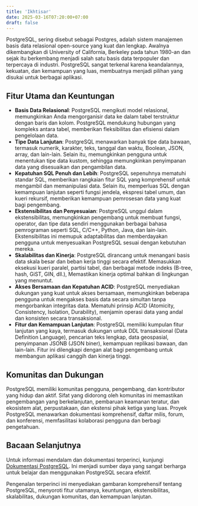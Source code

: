 ```yaml
---
title: 'Ikhtisar'
date: 2025-03-16T07:20:00+07:00
draft: false
---
```


PostgreSQL, sering disebut sebagai Postgres, adalah sistem manajemen basis data relasional open-source yang kuat dan lengkap. Awalnya dikembangkan di University of California, Berkeley pada tahun 1980-an dan sejak itu berkembang menjadi salah satu basis data terpopuler dan terpercaya di industri. PostgreSQL sangat terkenal karena keandalannya, kekuatan, dan kemampuan yang luas, membuatnya menjadi pilihan yang disukai untuk berbagai aplikasi.

## Fitur Utama dan Keuntungan

- **Basis Data Relasional**: PostgreSQL mengikuti model relasional, memungkinkan Anda mengorganisir data ke dalam tabel terstruktur dengan baris dan kolom. PostgreSQL mendukung hubungan yang kompleks antara tabel, memberikan fleksibilitas dan efisiensi dalam pengelolaan data.
- **Tipe Data Lanjutan**: PostgreSQL menawarkan banyak tipe data bawaan, termasuk numerik, karakter, teks, tanggal dan waktu, Boolean, JSON, array, dan lain-lain. Selain itu, memungkinkan pengguna untuk menentukan tipe data kustom, sehingga memungkinkan penyimpanan data yang disesuaikan dan pengambilan data.
- **Kepatuhan SQL Penuh dan Lebih**: PostgreSQL sepenuhnya mematuhi standar SQL, memberikan rangkaian fitur SQL yang komprehensif untuk mengambil dan memanipulasi data. Selain itu, memperluas SQL dengan kemampuan lanjutan seperti fungsi jendela, ekspresi tabel umum, dan kueri rekursif, memberikan kemampuan pemrosesan data yang kuat bagi pengembang.
- **Ekstensibilitas dan Penyesuaian**: PostgreSQL unggul dalam ekstensibilitas, memungkinkan pengembang untuk membuat fungsi, operator, dan tipe data sendiri menggunakan berbagai bahasa pemrograman seperti SQL, C/C++, Python, Java, dan lain-lain. Ekstensibilitas ini memupuk adaptabilitas dan memberdayakan pengguna untuk menyesuaikan PostgreSQL sesuai dengan kebutuhan mereka.
- **Skalabilitas dan Kinerja**: PostgreSQL dirancang untuk menangani basis data skala besar dan beban kerja tinggi secara efektif. Memasukkan eksekusi kueri paralel, partisi tabel, dan berbagai metode indeks (B-tree, hash, GiST, GIN, dll.), Memastikan kinerja optimal bahkan di lingkungan yang menuntut.
- **Akses Bersamaan dan Kepatuhan ACID**: PostgreSQL menyediakan dukungan yang kuat untuk akses bersamaan, memungkinkan beberapa pengguna untuk mengakses basis data secara simultan tanpa mengorbankan integritas data. Mematuhi prinsip ACID (Atomicity, Consistency, Isolation, Durability), menjamin operasi data yang andal dan konsisten secara transaksional.
- **Fitur dan Kemampuan Lanjutan**: PostgreSQL memiliki kumpulan fitur lanjutan yang kaya, termasuk dukungan untuk DDL transaksional (Data Definition Language), pencarian teks lengkap, data geospasial, penyimpanan JSONB (JSON biner), kemampuan replikasi bawaan, dan lain-lain. Fitur ini dilengkapi dengan alat bagi pengembang untuk membangun aplikasi canggih dan kinerja tinggi.

## Komunitas dan Dukungan

PostgreSQL memiliki komunitas pengguna, pengembang, dan kontributor yang hidup dan aktif. Sifat yang didorong oleh komunitas ini memastikan pengembangan yang berkelanjutan, pembaruan keamanan teratur, dan ekosistem alat, perpustakaan, dan ekstensi pihak ketiga yang luas. Proyek PostgreSQL menawarkan dokumentasi komprehensif, daftar milis, forum, dan konferensi, memfasilitasi kolaborasi pengguna dan berbagi pengetahuan.

## Bacaan Selanjutnya

Untuk informasi mendalam dan dokumentasi terperinci, kunjungi [Dokumentasi PostgreSQL](https://www.postgresql.org/docs/). Ini menjadi sumber daya yang sangat berharga untuk belajar dan menggunakan PostgreSQL secara efektif.

Pengenalan terperinci ini menyediakan gambaran komprehensif tentang PostgreSQL, menyoroti fitur utamanya, keuntungan, ekstensibilitas, skalabilitas, dukungan komunitas, dan kemampuan lanjutan.
